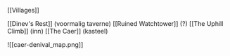 [[Villages]]

[[Dinev's Rest]] (voormalig taverne)
[[Ruined Watchtower]] (?)
[[The Uphill Climb]] (inn)
[[The Caer]] (kasteel)

![[caer-denival_map.png]]